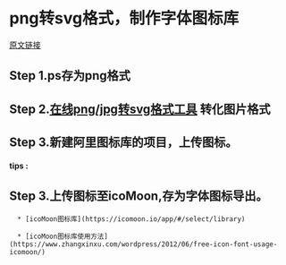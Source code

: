 # png转svg格式，制作字体图标库

[原文链接](https://blog.csdn.net/github_36327470/article/details/73604805)

## Step 1.ps存为png格式

## Step 2.[在线png/jpg转svg格式工具](https://www.vectorizer.io/images/upload.html) 转化图片格式

## Step 3.新建阿里图标库的项目，上传图标。

#### tips :

## Step 3.上传图标至icoMoon,存为字体图标导出。
      
      * [icoMoon图标库](https://icomoon.io/app/#/select/library)
      
      * [icoMoon图标库使用方法](https://www.zhangxinxu.com/wordpress/2012/06/free-icon-font-usage-icomoon/)
